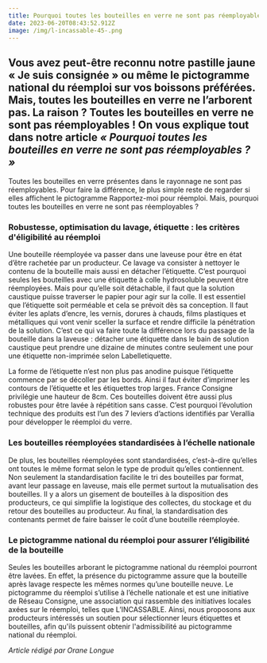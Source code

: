 ```yaml
---
title: Pourquoi toutes les bouteilles en verre ne sont pas réemployables ?
date: 2023-06-20T08:43:52.912Z
image: /img/l-incassable-45-.png
---
```

## Vous avez peut-être reconnu notre pastille jaune « Je suis consignée » ou même le pictogramme national du réemploi sur vos boissons préférées. Mais, toutes les bouteilles en verre ne l’arborent pas. La raison ? Toutes les bouteilles en verre ne sont pas réemployables ! On vous explique tout dans notre article *« Pourquoi toutes les bouteilles en verre ne sont pas réemployables ? »*

Toutes les bouteilles en verre présentes dans le rayonnage ne sont pas réemployables. Pour faire la différence, le plus simple reste de regarder si elles affichent le pictogramme Rapportez-moi pour réemploi. Mais, pourquoi toutes les bouteilles en verre ne sont pas réemployables ?

### R﻿obustesse, optimisation du lavage, étiquette : les critères d'éligibilité au réemploi

Une bouteille réemployée va passer dans une laveuse pour être en état d’être rachetée par un producteur. Ce lavage va consister à nettoyer le contenu de la bouteille mais aussi en détacher l’étiquette. C’est pourquoi seules les bouteilles avec une étiquette à colle hydrosoluble peuvent être réemployées. Mais pour qu’elle soit détachable, il faut que la solution caustique puisse traverser le papier pour agir sur la colle. Il est essentiel que l’étiquette soit perméable et cela se prévoit dès sa conception. Il faut éviter les aplats d’encre, les vernis, dorures à chauds, films plastiques et métalliques qui vont venir sceller la surface et rendre difficile la pénétration de la solution. C’est ce qui va faire toute la différence lors du passage de la bouteille dans la laveuse : détacher une étiquette dans le bain de solution caustique peut prendre une dizaine de minutes contre seulement une pour une étiquette non-imprimée selon Labelletiquette. 

La forme de l’étiquette n’est non plus pas anodine puisque l’étiquette commence par se décoller par les bords. Ainsi il faut éviter d’imprimer les contours de l’étiquette et les étiquettes trop larges. France Consigne privilégie une hauteur de 8cm. Ces bouteilles doivent être aussi plus robustes pour être lavée à répétition sans casse. C’est pourquoi l’évolution technique des produits est l’un des 7 leviers d’actions identifiés par Verallia pour développer le réemploi du verre. 

### Les bouteilles réemployées standardisées à l’échelle nationale

De plus, les bouteilles réemployées sont standardisées, c’est-à-dire qu’elles ont toutes le même format selon le type de produit qu’elles contiennent. Non seulement la standardisation facilite le tri des bouteilles par format, avant leur passage en laveuse, mais elle permet surtout la mutualisation des bouteilles. Il y a alors un gisement de bouteilles à la disposition des producteurs, ce qui simplifie la logistique des collectes, du stockage et du retour des bouteilles au producteur. Au final, la standardisation des contenants permet de faire baisser le coût d’une bouteille réemployée. 

### Le pictogramme national du réemploi pour assurer l’éligibilité de la bouteille 

Seules les bouteilles arborant le pictogramme national du réemploi pourront être lavées. En effet, la présence du pictogramme assure que la bouteille après lavage respecte les mêmes normes qu’une bouteille neuve. Le pictogramme du réemploi s’utilise à l’échelle nationale et est une initiative de Réseau Consigne, une association qui rassemble des initiatives locales axées sur le réemploi, telles que L’INCASSABLE. Ainsi, nous proposons aux producteurs intéressés un soutien pour sélectionner leurs étiquettes et bouteilles, afin qu'ils puissent obtenir l'admissibilité au pictogramme national du réemploi.



*A﻿rticle rédigé par Orane Longue*